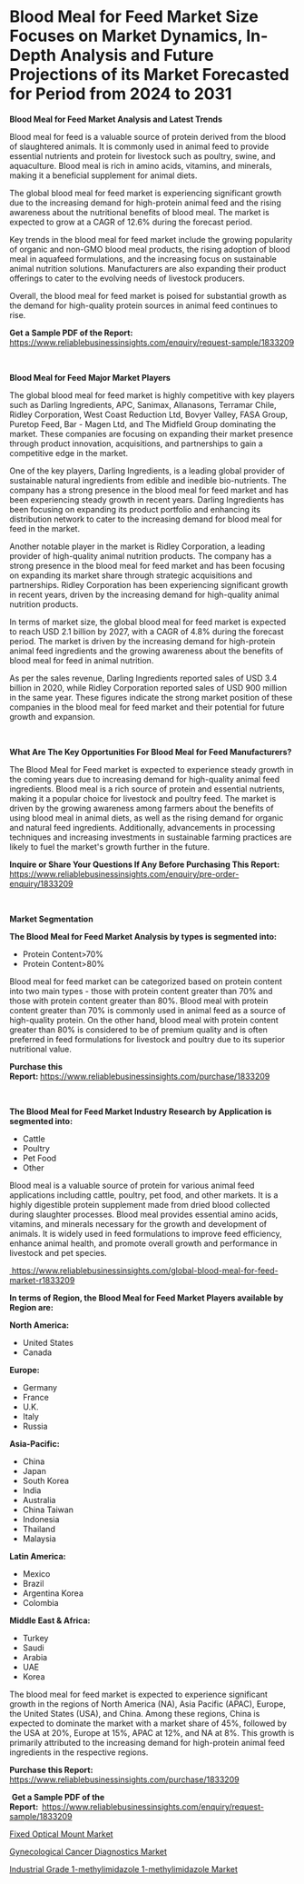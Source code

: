 <p><h1>Blood Meal for Feed Market Size Focuses on Market Dynamics, In-Depth Analysis and Future Projections of its Market Forecasted for Period from 2024 to 2031</h1></p><p><strong>Blood Meal for Feed Market Analysis and Latest Trends</strong></p>
<p><p>Blood meal for feed is a valuable source of protein derived from the blood of slaughtered animals. It is commonly used in animal feed to provide essential nutrients and protein for livestock such as poultry, swine, and aquaculture. Blood meal is rich in amino acids, vitamins, and minerals, making it a beneficial supplement for animal diets.</p><p>The global blood meal for feed market is experiencing significant growth due to the increasing demand for high-protein animal feed and the rising awareness about the nutritional benefits of blood meal. The market is expected to grow at a CAGR of 12.6% during the forecast period. </p><p>Key trends in the blood meal for feed market include the growing popularity of organic and non-GMO blood meal products, the rising adoption of blood meal in aquafeed formulations, and the increasing focus on sustainable animal nutrition solutions. Manufacturers are also expanding their product offerings to cater to the evolving needs of livestock producers.</p><p>Overall, the blood meal for feed market is poised for substantial growth as the demand for high-quality protein sources in animal feed continues to rise.</p></p>
<p><strong>Get a Sample PDF of the Report:&nbsp;</strong> <a href="https://www.reliablebusinessinsights.com/enquiry/request-sample/1833209">https://www.reliablebusinessinsights.com/enquiry/request-sample/1833209</a></p>
<p>&nbsp;</p>
<p><strong>Blood Meal for Feed Major Market Players</strong></p>
<p><p>The global blood meal for feed market is highly competitive with key players such as Darling Ingredients, APC, Sanimax, Allanasons, Terramar Chile, Ridley Corporation, West Coast Reduction Ltd, Bovyer Valley, FASA Group, Puretop Feed, Bar - Magen Ltd, and The Midfield Group dominating the market. These companies are focusing on expanding their market presence through product innovation, acquisitions, and partnerships to gain a competitive edge in the market.</p><p>One of the key players, Darling Ingredients, is a leading global provider of sustainable natural ingredients from edible and inedible bio-nutrients. The company has a strong presence in the blood meal for feed market and has been experiencing steady growth in recent years. Darling Ingredients has been focusing on expanding its product portfolio and enhancing its distribution network to cater to the increasing demand for blood meal for feed in the market.</p><p>Another notable player in the market is Ridley Corporation, a leading provider of high-quality animal nutrition products. The company has a strong presence in the blood meal for feed market and has been focusing on expanding its market share through strategic acquisitions and partnerships. Ridley Corporation has been experiencing significant growth in recent years, driven by the increasing demand for high-quality animal nutrition products.</p><p>In terms of market size, the global blood meal for feed market is expected to reach USD 2.1 billion by 2027, with a CAGR of 4.8% during the forecast period. The market is driven by the increasing demand for high-protein animal feed ingredients and the growing awareness about the benefits of blood meal for feed in animal nutrition.</p><p>As per the sales revenue, Darling Ingredients reported sales of USD 3.4 billion in 2020, while Ridley Corporation reported sales of USD 900 million in the same year. These figures indicate the strong market position of these companies in the blood meal for feed market and their potential for future growth and expansion.</p></p>
<p>&nbsp;</p>
<p><strong>What Are The Key Opportunities For Blood Meal for Feed Manufacturers?</strong></p>
<p><p>The Blood Meal for Feed market is expected to experience steady growth in the coming years due to increasing demand for high-quality animal feed ingredients. Blood meal is a rich source of protein and essential nutrients, making it a popular choice for livestock and poultry feed. The market is driven by the growing awareness among farmers about the benefits of using blood meal in animal diets, as well as the rising demand for organic and natural feed ingredients. Additionally, advancements in processing techniques and increasing investments in sustainable farming practices are likely to fuel the market's growth further in the future.</p></p>
<p><strong>Inquire or Share Your Questions If Any Before Purchasing This Report:</strong> <a href="https://www.reliablebusinessinsights.com/enquiry/pre-order-enquiry/1833209">https://www.reliablebusinessinsights.com/enquiry/pre-order-enquiry/1833209</a></p>
<p>&nbsp;</p>
<p><strong>Market Segmentation</strong></p>
<p><strong>The Blood Meal for Feed Market Analysis by types is segmented into:</strong></p>
<p><ul><li>Protein Content>70%</li><li>Protein Content>80%</li></ul></p>
<p><p>Blood meal for feed market can be categorized based on protein content into two main types - those with protein content greater than 70% and those with protein content greater than 80%. Blood meal with protein content greater than 70% is commonly used in animal feed as a source of high-quality protein. On the other hand, blood meal with protein content greater than 80% is considered to be of premium quality and is often preferred in feed formulations for livestock and poultry due to its superior nutritional value.</p></p>
<p><strong>Purchase this Report:&nbsp;</strong><a href="https://www.reliablebusinessinsights.com/purchase/1833209">https://www.reliablebusinessinsights.com/purchase/1833209</a></p>
<p>&nbsp;</p>
<p><strong>The Blood Meal for Feed Market Industry Research by Application is segmented into:</strong></p>
<p><ul><li>Cattle</li><li>Poultry</li><li>Pet Food</li><li>Other</li></ul></p>
<p><p>Blood meal is a valuable source of protein for various animal feed applications including cattle, poultry, pet food, and other markets. It is a highly digestible protein supplement made from dried blood collected during slaughter processes. Blood meal provides essential amino acids, vitamins, and minerals necessary for the growth and development of animals. It is widely used in feed formulations to improve feed efficiency, enhance animal health, and promote overall growth and performance in livestock and pet species.</p></p>
<p><a href="https://www.reliablebusinessinsights.com/global-blood-meal-for-feed-market-r1833209">&nbsp;https://www.reliablebusinessinsights.com/global-blood-meal-for-feed-market-r1833209</a></p>
<p><strong>In terms of Region, the Blood Meal for Feed Market Players available by Region are:</strong></p>
<p>
    <p> <strong> North America: </strong>
        <ul>
            <li>United States</li>
            <li>Canada</li>
        </ul>
        </p> 
    <p> <strong> Europe: </strong>
        <ul>
            <li>Germany</li>
            <li>France</li>
            <li>U.K.</li>
            <li>Italy</li>
            <li>Russia</li>
        </ul>
        </p> 
    <p> <strong> Asia-Pacific: </strong>
        <ul>
            <li>China</li>
            <li>Japan</li>
            <li>South Korea</li>
            <li>India</li>
            <li>Australia</li>
            <li>China Taiwan</li>
            <li>Indonesia</li>
            <li>Thailand</li>
            <li>Malaysia</li>
        </ul>
        </p> 
    <p> <strong> Latin America: </strong>
        <ul>
            <li>Mexico</li>
            <li>Brazil</li>
            <li>Argentina Korea</li>
            <li>Colombia</li>
        </ul>
        </p> 
    <p> <strong> Middle East & Africa: </strong>
        <ul>
            <li>Turkey</li>
            <li>Saudi</li>
            <li>Arabia</li>
            <li>UAE</li>
            <li>Korea</li>
        </ul>
    </p>
    </p>
<p><p>The blood meal for feed market is expected to experience significant growth in the regions of North America (NA), Asia Pacific (APAC), Europe, the United States (USA), and China. Among these regions, China is expected to dominate the market with a market share of 45%, followed by the USA at 20%, Europe at 15%, APAC at 12%, and NA at 8%. This growth is primarily attributed to the increasing demand for high-protein animal feed ingredients in the respective regions.</p></p>
<p><strong>Purchase this Report: </strong><a href="https://www.reliablebusinessinsights.com/purchase/1833209">https://www.reliablebusinessinsights.com/purchase/1833209</a></p>
<p>&nbsp;<strong>Get a Sample PDF of the Report:&nbsp;&nbsp;</strong><a href="https://www.reliablebusinessinsights.com/enquiry/request-sample/1833209">https://www.reliablebusinessinsights.com/enquiry/request-sample/1833209</a></p>
<p><strong></strong></p>
<p><p><a href="https://github.com/gulaimolin/Market-Research-Report-List-5/blob/main/fixed-optical-mount-market.md">Fixed Optical Mount Market</a></p><p><a href="https://github.com/mauripalmi/Market-Research-Report-List-4/blob/main/gynecological-cancer-diagnostics-market.md">Gynecological Cancer Diagnostics Market</a></p><p><a href="https://github.com/nicoletavirag/Market-Research-Report-List-4/blob/main/industrial-grade-1-methylimidazole-1-methylimidazole-market.md">Industrial Grade 1-methylimidazole 1-methylimidazole Market</a></p></p>